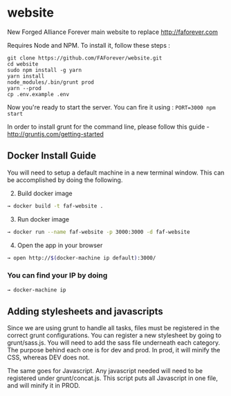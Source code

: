 # website
New Forged Alliance Forever main website to replace http://faforever.com

Requires Node and NPM.
To install it, follow these steps : 

```
git clone https://github.com/FAForever/website.git
cd website
sudo npm install -g yarn
yarn install
node_modules/.bin/grunt prod
yarn --prod
cp .env.example .env
```

Now you're ready to start the server. You can fire it using :
`PORT=3000 npm start`

In order to install grunt for the command line, please follow this guide - http://gruntjs.com/getting-started

## Docker Install Guide
You will need to setup a default machine in a new terminal window. This can be accomplished by doing the following.

2. Build docker image
```sh
→ docker build -t faf-website .
```
3. Run docker image
```sh
→ docker run --name faf-website -p 3000:3000 -d faf-website
```
4. Open the app in your browser
```sh
→ open http://$(docker-machine ip default):3000/
```

### You can find your IP by doing
```sh
→ docker-machine ip
```

## Adding stylesheets and javascripts
Since we are using grunt to handle all tasks, files must be registered in the correct grunt configurations. 
You can register a new stylesheet by going to grunt/sass.js. You will need to add the sass file underneath each category. 
The purpose behind each one is for dev and prod. In prod, it will minify the CSS, whereas DEV does not.

The same goes for Javascript. Any javascript needed will need to be registered under grunt/concat.js. This script 
puts all Javascript in one file, and will minify it in PROD. 